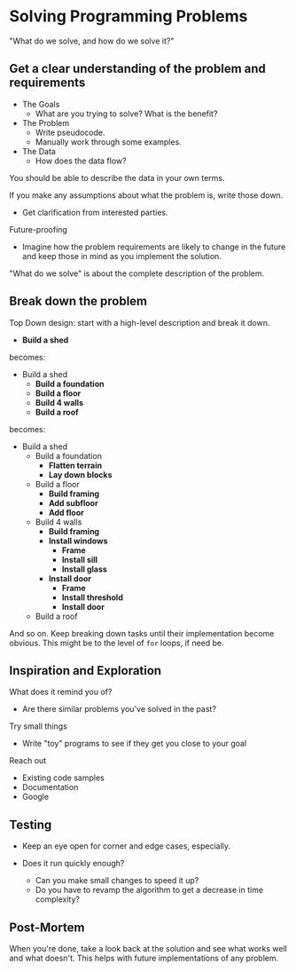 # Solving Programming Problems

"What do we solve, and how do we solve it?"

## Get a clear understanding of the problem and requirements

* The Goals
  * What are you trying to solve? What is the benefit?
* The Problem
  * Write pseudocode.
  * Manually work through some examples.
* The Data
  * How does the data flow?

You should be able to describe the data in your own terms.

If you make any assumptions about what the problem is, write those down.

* Get clarification from interested parties.

Future-proofing

* Imagine how the problem requirements are likely to change in the future and
  keep those in mind as you implement the solution.

"What do we solve" is about the complete description of the problem.

## Break down the problem

Top Down design: start with a high-level description and break it down.

* **Build a shed**

becomes:

* Build a shed
  * **Build a foundation**
  * **Build a floor**
  * **Build 4 walls**
  * **Build a roof**

becomes:

* Build a shed
  * Build a foundation
    * **Flatten terrain**
    * **Lay down blocks**
  * Build a floor
    * **Build framing**
    * **Add subfloor**
    * **Add floor**
  * Build 4 walls
    * **Build framing**
    * **Install windows**
      * **Frame**
      * **Install sill**
      * **Install glass**
    * **Install door**
      * **Frame**
      * **Install threshold**
      * **Install door**
  * Build a roof

And so on. Keep breaking down tasks until their implementation become obvious.
This might be to the level of `for` loops, if need be.

## Inspiration and Exploration

What does it remind you of?

* Are there similar problems you've solved in the past?

Try small things

* Write "toy" programs to see if they get you close to your goal

Reach out

* Existing code samples
* Documentation
* Google

## Testing

* Keep an eye open for corner and edge cases, especially.

* Does it run quickly enough?
  * Can you make small changes to speed it up?
  * Do you have to revamp the algorithm to get a decrease in time complexity?

## Post-Mortem

When you're done, take a look back at the solution and see what works well and
what doesn't. This helps with future implementations of any problem.
